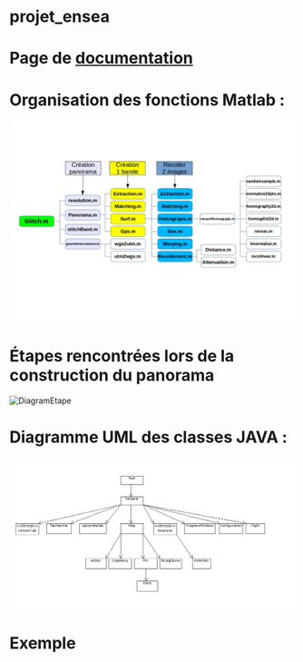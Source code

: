 projet_ensea
============

Page de [documentation]
============

[documentation]:http://benoitfragit.github.io/projet_ensea/ "Documentation"

Organisation des fonctions Matlab :
============

![DiagramMatlab](resources/Documentation/docMatlab/schemaMATLAB.jpg)

Étapes rencontrées lors de la construction du panorama
============

![DiagramEtape](resources/Documentation/docMatlab/schémaboloc.jpg)

Diagramme UML des classes JAVA :
============

![DiagramUML](resources/Documentation/docJava/Diagrammeclasses.png)

Exemple
============

